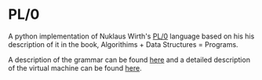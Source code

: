 # PL/0

A python implementation of Nuklaus Wirth's [PL/0](https://en.wikipedia.org/wiki/PL/0)
language based on his his description of it in the book, Algorithims + Data Structures = Programs. 

A description of the grammar can be found [here](https://github.com/rsiemens/pl0/blob/master/pl0/parser.py) and a detailed description
of the virtual machine can be found [here](https://github.com/rsiemens/pl0/blob/master/pl0/vm.py).
